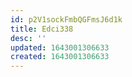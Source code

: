 ```yaml
---
id: p2V1sockFmbQGFmsJ6d1k
title: Edci338
desc: ''
updated: 1643001306633
created: 1643001306633
---
```


